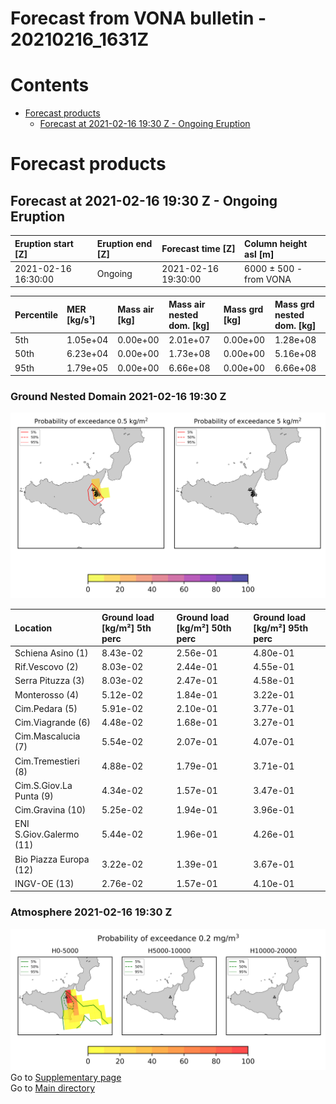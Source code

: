 
Forecast from VONA bulletin - 20210216_1631Z
============================================

Contents
========

* [Forecast products](#forecast-products)
	* [Forecast at 2021-02-16 19:30 Z - Ongoing Eruption](#forecast-at-2021-02-16-1930-z---ongoing-eruption)

# Forecast products

## Forecast at 2021-02-16 19:30 Z - Ongoing Eruption
  

|Eruption start [Z]|Eruption end [Z]|Forecast time [Z]|Column height asl [m]|
| :--- | :--- | :--- | :--- |
|2021-02-16 16:30:00|Ongoing|2021-02-16 19:30:00|6000 ± 500 - from VONA|
  
  

|Percentile|MER [kg/s¹]|Mass air [kg]|Mass air nested dom. [kg]|Mass grd [kg]|Mass grd nested dom. [kg]|
| :--- | :--- | :--- | :--- | :--- | :--- |
|5th|1.05e+04|0.00e+00|2.01e+07|0.00e+00|1.28e+08|
|50th|6.23e+04|0.00e+00|1.73e+08|0.00e+00|5.16e+08|
|95th|1.79e+05|0.00e+00|6.66e+08|0.00e+00|6.66e+08|
  

### Ground Nested Domain 2021-02-16 19:30 Z
  
![](./figures/probability_grd_2021_02_16_1930_scenario_1_1.png)  
  
  
  
  
  
  
  
  
  
  
  
  

|Location|Ground load [kg/m²] 5th perc|Ground load [kg/m²] 50th perc|Ground load [kg/m²] 95th perc|
| :--- | :--- | :--- | :--- |
|Schiena Asino (1)|8.43e-02|2.56e-01|4.80e-01|
|Rif.Vescovo (2)|8.03e-02|2.44e-01|4.55e-01|
|Serra Pituzza (3)|8.03e-02|2.47e-01|4.58e-01|
|Monterosso (4)|5.12e-02|1.84e-01|3.22e-01|
|Cim.Pedara (5)|5.91e-02|2.10e-01|3.77e-01|
|Cim.Viagrande (6)|4.48e-02|1.68e-01|3.27e-01|
|Cim.Mascalucia (7)|5.54e-02|2.07e-01|4.07e-01|
|Cim.Tremestieri (8)|4.88e-02|1.79e-01|3.71e-01|
|Cim.S.Giov.La Punta (9)|4.34e-02|1.57e-01|3.47e-01|
|Cim.Gravina (10)|5.25e-02|1.94e-01|3.96e-01|
|ENI S.Giov.Galermo (11)|5.44e-02|1.96e-01|4.26e-01|
|Bio Piazza Europa (12)|3.22e-02|1.39e-01|3.67e-01|
|INGV-OE (13)|2.76e-02|1.57e-01|4.10e-01|
  

### Atmosphere 2021-02-16 19:30 Z
  
![](./figures/probability_air_2021_02_16_1930_scenario_1_conclev_1_1.png)  
Go to [Supplementary page](Supplementary_page.md)  
Go to [Main directory](https://github.com/federicapardini/Real_time_ash_forecast)